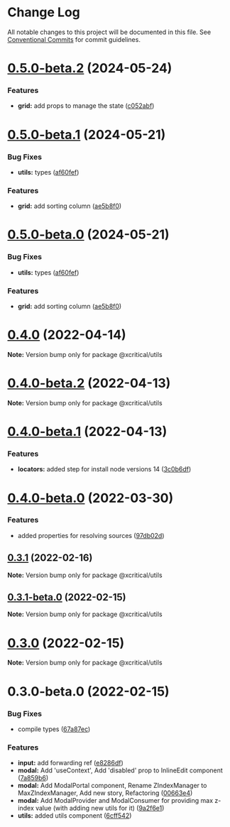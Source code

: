 # Change Log

All notable changes to this project will be documented in this file.
See [Conventional Commits](https://conventionalcommits.org) for commit guidelines.

# [0.5.0-beta.2](https://github.com/xcritical-software/xc-front-kit/compare/@xcritical/utils@0.5.0-beta.1...@xcritical/utils@0.5.0-beta.2) (2024-05-24)

### Features

- **grid:** add props to manage the state ([c052abf](https://github.com/xcritical-software/xc-front-kit/commit/c052abfb9b26395d69ce0967b36bc114b152a80f))

# [0.5.0-beta.1](https://github.com/xcritical-software/xc-front-kit/compare/@xcritical/utils@0.4.0...@xcritical/utils@0.5.0-beta.1) (2024-05-21)

### Bug Fixes

- **utils:** types ([af60fef](https://github.com/xcritical-software/xc-front-kit/commit/af60fef30e0e52380041624dd022444473d37486))

### Features

- **grid:** add sorting column ([ae5b8f0](https://github.com/xcritical-software/xc-front-kit/commit/ae5b8f05eb2ce141c5f9fa0836dc92af4de60774))

# [0.5.0-beta.0](https://github.com/xcritical-software/xc-front-kit/compare/@xcritical/utils@0.4.0...@xcritical/utils@0.5.0-beta.0) (2024-05-21)

### Bug Fixes

- **utils:** types ([af60fef](https://github.com/xcritical-software/xc-front-kit/commit/af60fef30e0e52380041624dd022444473d37486))

### Features

- **grid:** add sorting column ([ae5b8f0](https://github.com/xcritical-software/xc-front-kit/commit/ae5b8f05eb2ce141c5f9fa0836dc92af4de60774))

# [0.4.0](https://github.com/xcritical-software/xc-front-kit/compare/@xcritical/utils@0.4.0-beta.2...@xcritical/utils@0.4.0) (2022-04-14)

**Note:** Version bump only for package @xcritical/utils

# [0.4.0-beta.2](https://github.com/xcritical-software/xc-front-kit/compare/@xcritical/utils@0.4.0-beta.1...@xcritical/utils@0.4.0-beta.2) (2022-04-13)

**Note:** Version bump only for package @xcritical/utils

# [0.4.0-beta.1](https://github.com/xcritical-software/xc-front-kit/compare/@xcritical/utils@0.4.0-beta.0...@xcritical/utils@0.4.0-beta.1) (2022-04-13)

### Features

- **locators:** added step for install node versions 14 ([3c0b6df](https://github.com/xcritical-software/xc-front-kit/commit/3c0b6df406dada1c963bab01c07c268f9ee986a3))

# [0.4.0-beta.0](https://github.com/xcritical-software/xc-front-kit/compare/@xcritical/utils@0.3.1...@xcritical/utils@0.4.0-beta.0) (2022-03-30)

### Features

- added properties for resolving sources ([97db02d](https://github.com/xcritical-software/xc-front-kit/commit/97db02d3db87f45c151befbdb3d6e43f44d66997))

## [0.3.1](https://github.com/xcritical-software/xc-front-kit/compare/@xcritical/utils@0.3.1-beta.0...@xcritical/utils@0.3.1) (2022-02-16)

**Note:** Version bump only for package @xcritical/utils

## [0.3.1-beta.0](https://github.com/xcritical-software/xc-front-kit/compare/@xcritical/utils@0.3.0...@xcritical/utils@0.3.1-beta.0) (2022-02-15)

**Note:** Version bump only for package @xcritical/utils

# [0.3.0](https://github.com/xcritical-software/xc-front-kit/compare/@xcritical/utils@0.3.0-beta.0...@xcritical/utils@0.3.0) (2022-02-15)

**Note:** Version bump only for package @xcritical/utils

# 0.3.0-beta.0 (2022-02-15)

### Bug Fixes

- compile types ([67a87ec](https://github.com/xcritical-software/xc-front-kit/commit/67a87ecdec159e9f613a0836ee4189c508ef7f7e))

### Features

- **input:** add forwarding ref ([e8286df](https://github.com/xcritical-software/xc-front-kit/commit/e8286dfdcb20e6891b325708252b83716cdf2020))
- **modal:** Add 'useContext', Add 'disabled' prop to InlineEdit component ([7a859b6](https://github.com/xcritical-software/xc-front-kit/commit/7a859b6ab23a524a6046a25a39d1f8d45d97babe))
- **modal:** Add ModalPortal component, Rename ZIndexManager to MaxZIndexManager, Add new story, Refactoring ([00663e4](https://github.com/xcritical-software/xc-front-kit/commit/00663e4c67962ae9a75e462a18805f418d775665))
- **modal:** Add ModalProvider and ModalConsumer for providing max z-index value (with adding new utils for it) ([9a2f6e1](https://github.com/xcritical-software/xc-front-kit/commit/9a2f6e18bd6045ab43b2850a8f3f9e1d51f1549a))
- **utils:** added utils component ([6cff542](https://github.com/xcritical-software/xc-front-kit/commit/6cff54255b9042df9a4f224e14893d32326a525a))
